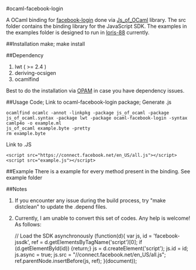 #ocaml-facebook-login

A OCaml binding for [facebook-login](https://developers.facebook.com/docs/facebook-login/getting-started-web/)
done via [Js_of_OCaml](http://ocsigen.org/js_of_ocaml) library. The src folder contains the binding library
for the JavaScript SDK. The examples in the examples folder is designed to run in
[loris-88](https://loris-88.ddns.comp.nus.edu.sg) currently.

##Installation
    make; make install

##Dependency
1. lwt ( >= 2.4 )
2. deriving-ocsigen
3. ocamlfind

Best to do the installation via [OPAM](http://opam.ocamlpro.com/index.html) in case you have dependency issues.

##Usage
Code; Link to ocaml-facebook-login package; Generate .js

    ocamlfind ocamlc -annot -linkpkg -package js_of_ocaml -package js_of_ocaml.syntax -package lwt -package ocaml-facebook-login -syntax camlp4o -o example.ml
    js_of_ocaml example.byte -pretty
    rm example.byte

Link to .JS

    <script src="https://connect.facebook.net/en_US/all.js"></script>
    <script src="example.js"></script>

##Example
There is a example for every method present in the binding.
See example folder

##Notes
1. If you encounter any issue during the build process, try "make distclean" to update the .depend files.
2. Currently, I am unable to convert this set of codes. Any help is welcome! As follows:


    // Load the SDK asynchronously
    (function(d){
      var js, id = 'facebook-jssdk', ref = d.getElementsByTagName('script')[0];
      if (d.getElementById(id)) {return;}
      js = d.createElement('script'); js.id = id; js.async = true;
      js.src = "//connect.facebook.net/en_US/all.js";
      ref.parentNode.insertBefore(js, ref);
    }(document));
